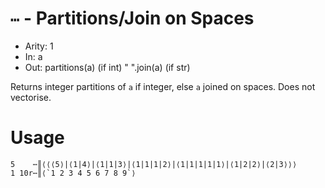 # `⋯` - Partitions/Join on Spaces

- Arity: 1
- In: a
- Out: partitions(a) (if int) " ".join(a) (if str)

Returns integer partitions of `a` if integer, else `a` joined on spaces. Does not vectorise.

# Usage
```
5    ⋯║⟨⟨⟨5⟩|⟨1|4⟩|⟨1|1|3⟩|⟨1|1|1|2⟩|⟨1|1|1|1|1⟩|⟨1|2|2⟩|⟨2|3⟩⟩⟩
1 10r⋯║⟨`1 2 3 4 5 6 7 8 9`⟩
```
